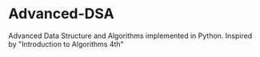 # Advanced-DSA
Advanced Data Structure and Algorithms implemented in Python. Inspired by "Introduction to Algorithms 4th"
